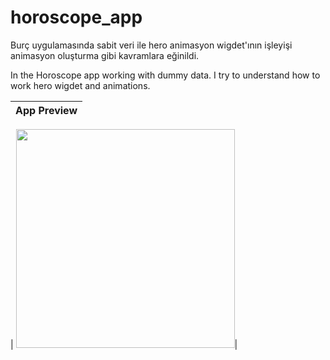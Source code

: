 # horoscope_app

Burç uygulamasında sabit veri ile hero animasyon wigdet'ının işleyişi animasyon oluşturma gibi kavramlara eğinildi. 

In the Horoscope app working with dummy data. I try to understand how to work hero wigdet and animations. 

|              App Preview             |
| :----------------------------------: |

| <a href="https://user-images.githubusercontent.com/41169476/150301962-957b48e6-3bc7-4894-b254-f32629832085.mov" target="_blank"><img src="preview.gif" width="350"></a>|

